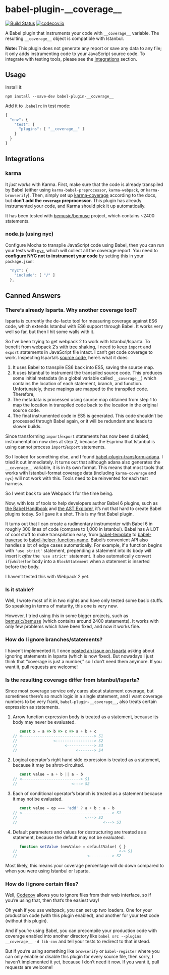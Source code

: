 
babel-plugin-\_\_coverage\_\_
=============================

[![Build Status](https://travis-ci.org/dtinth/babel-plugin-__coverage__.svg?branch=master)](https://travis-ci.org/dtinth/babel-plugin-__coverage__)
[![codecov.io](https://codecov.io/github/dtinth/babel-plugin-__coverage__/coverage.svg?branch=master)](https://codecov.io/github/dtinth/babel-plugin-__coverage__?branch=master)

A Babel plugin that instruments your code with `__coverage__` variable.
The resulting `__coverage__` object is compatible with Istanbul.

__Note:__ This plugin does not generate any report or save any data to any file;
it only adds instrumenting code to your JavaScript source code.
To integrate with testing tools, please see the [Integrations](#integrations) section.


## Usage

Install it:

```
npm install --save-dev babel-plugin-__coverage__
```

Add it to `.babelrc` in test mode:

```js
{
  "env": {
    "test": {
      "plugins": [ "__coverage__" ]
    }
  }
}
```


## Integrations

### karma

It _just works_ with Karma. First, make sure that the code is already transpiled by Babel (either using `karma-babel-preprocessor`, `karma-webpack`, or `karma-browserify`). Then, simply set up [karma-coverage](https://github.com/karma-runner/karma-coverage) according to the docs, but __don’t add the `coverage` preprocessor.__ This plugin has already instrumented your code, and Karma should pick it up automatically.

It has been tested with [bemusic/bemuse](https://codecov.io/github/bemusic/bemuse) project, which contains ~2400 statements.


### node.js (using nyc)

Configure Mocha to transpile JavaScript code using Babel, then you can run your tests with [`nyc`](https://github.com/bcoe/nyc), which will collect all the coverage report. You need to __configure NYC not to instrument your code__ by setting this in your `package.json`:

```js
  "nyc": {
    "include": [ "/" ]
  },
```


## Canned Answers

### There’s already Isparta. Why another coverage tool?

Isparta is currently the de-facto tool for measuring coverage against ES6 code, which extends Istanbul with ES6 support through Babel. It works very well so far, but then I hit some walls with it.

So I’ve been trying to get webpack 2 to work with Istanbul/Isparta.
To benefit from [webpack 2’s with tree shaking](http://www.2ality.com/2015/12/webpack-tree-shaking.html), I need to keep `import` and `export` statements in JavaScript file intact. I can’t get code coverage to work. Inspecting Isparta’s [source code](https://github.com/douglasduteil/isparta/blob/749862a7d1810dd25b8c62c9e613720b57d36da1/src/instrumenter.js), here’s what it does:

1. It uses Babel to transpile ES6 back into ES5, saving the source map.
2. It uses Istanbul to instrument the transpiled source code. This produces some initial metadata (in a global variable called `__coverage__`) which contains the location of each statement, branch, and function. Unfortunately, these mapings are mapped to the transpiled code. Therefore,
3. The metadata is processed using source map obtained from step 1 to map the location in transpiled code back to the location in the original source code.
4. The final instrumented code in ES5 is generated. This code shouldn’t be processed through Babel again, or it will be redundant and leads to slower builds.

Since transforming `import`/`export` statements has now been disabled, instrumentation now dies at step 2, because the Esprima that Istanbul is using cannot process `import`/`export` statements.

So I looked for something else, and I found [babel-plugin-transform-adana](https://github.com/adana-coverage/babel-plugin-transform-adana). I tried it out immediately.
It turns out that although adana also generates the `__coverage__` variable, it is in its own format. This means that most tools that works with Istanbul-format coverage data (including `karma-coverage` and `nyc`) will not work with this. Tools need to be reinvented for each test harness.

So I went back to use Webpack 1 for the time being.

Now, with lots of tools to help developers author Babel 6 plugins,
such as [the Babel Handbook](https://github.com/thejameskyle/babel-handbook) and [the AST Explorer](https://astexplorer.net/), it’s not that hard to create Babel plugins today. So I gave it a shot. This is my first Babel plugin.

It turns out that I can create a rudimentary instrumenter with Babel 6 in roughly 300 lines of code (compare to 1,000 in Istanbul). Babel has A LOT of cool stuff to make transpilation easy, from [babel-template](https://github.com/babel/babel/tree/master/packages/babel-template) to [babel-traverse](https://github.com/babel/babel/tree/master/packages/babel-traverse) to [babel-helper-function-name](https://github.com/babel/babel/tree/master/packages/babel-helper-function-name). Babel’s convenient API also handles a lot of edge cases automatically. For example, if a function begins with `'use strict'` statement, prepending a statement into its body will insert it _after_ the `'use strict'` statement. It also automatically convert `if`/`while`/`for` body into a `BlockStatement` when a statement is inserted before the body.

I haven’t tested this with Webpack 2 yet.


### Is it stable?

Well, I wrote most of it in two nights and have only tested some basic stuffs.
So speaking in terms of maturity, this one is very new.

However, I tried using this in some bigger projects, such as [bemusic/bemuse](https://github.com/bemusic/bemuse) (which contains around 2400 statements). It works with only few problems which have been fixed, and now it works fine.


### How do I ignore branches/statements?

I haven’t implemented it. I once [posted an issue on Isparta](https://github.com/douglasduteil/isparta/issues/24) asking about ignoring statements in Isparta (which is now fixed). But nowadays I just think that “coverage is just a number,” so I don’t need them anymore. If you want it, pull requests are welcome!


### Is the resulting coverage differ from Istanbul/Isparta?

Since most coverage service only cares about statement coverage, but sometimes there’s so much logic in a single statement, and I want coverage numbers to be very frank,
`babel-plugin-__coverage__`, also treats certain expression as statements.

1. Arrow function expression body is treated as a statement, because its body may never be evaluated.

    ```js
       const x = a => b => c => a + b + c
    // <--------------------------------> S1
    //                <-----------------> S2
    //                     <------------> S3
    //                          <-------> S4
    ```

2. Logical operator’s right hand side expression is treated as a statement, because it may be shrot-circuited.

    ```js
       const value = a + b || a - b
    // <--------------------------> S1
    //                        <---> S2
    ```

3. Each of conditional operator’s branch is treated as a statement because it may not be evaluated.

    ```js
       const value = op === 'add' ? a + b : a - b
    // <----------------------------------------> S1
    //                              <---> S2
    //                                      <---> S3
    ```

4. Default parameters and values for destructuring are treated as a statement, because the default may not be evaluated.

    ```js
       function setValue (newValue = defaultValue) { }
    //                                             <-> S1
    //                               <----------> S2
    ```

Most likely, this means your coverage percentage will do down compared to when you were using Istanbul or Isparta.

### How do I ignore certain files?

Well, [Codecov](https://codecov.io/) allows you to ignore files from their web interface, so if you’re using that, then that’s the easiest way!

Oh yeah if you use webpack, you can set up two loaders.
One for your production code (with this plugin enabled), and another for your test code (without this plugin).

And if you’re using Babel, you can precompile your production code with coverage enabled into another directory like `babel src --plugins __coverage__ -d lib-cov` and tell your tests to redirect to that instead.

But if you’re using something like `browserify` or `babel-register` where you can only enable or disable this plugin for every source file, then sorry, I haven’t implemented it yet, because I don’t need it now. If you want it, pull requests are welcome!
